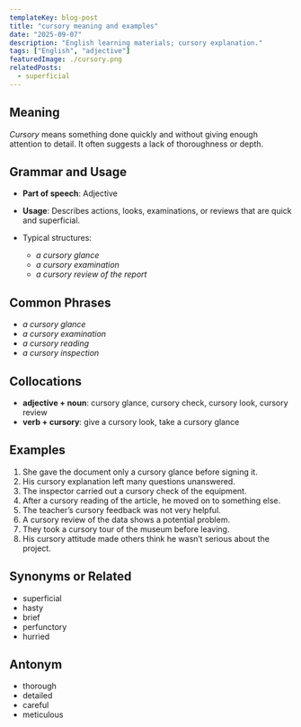 ```yaml
---
templateKey: blog-post
title: "cursory meaning and examples"
date: "2025-09-07"
description: "English learning materials; cursory explanation."
tags: ["English", "adjective"]
featuredImage: ./cursory.png
relatedPosts:
  - superficial
---
```


## Meaning

_Cursory_ means something done quickly and without giving enough attention to detail. It often suggests a lack of thoroughness or depth.

## Grammar and Usage

- **Part of speech**: Adjective
- **Usage**: Describes actions, looks, examinations, or reviews that are quick and superficial.
- Typical structures:

  - _a cursory glance_
  - _a cursory examination_
  - _a cursory review of the report_

## Common Phrases

- _a cursory glance_
- _a cursory examination_
- _a cursory reading_
- _a cursory inspection_

## Collocations

- **adjective + noun**: cursory glance, cursory check, cursory look, cursory review
- **verb + cursory**: give a cursory look, take a cursory glance

## Examples

1. She gave the document only a cursory glance before signing it.
2. His cursory explanation left many questions unanswered.
3. The inspector carried out a cursory check of the equipment.
4. After a cursory reading of the article, he moved on to something else.
5. The teacher’s cursory feedback was not very helpful.
6. A cursory review of the data shows a potential problem.
7. They took a cursory tour of the museum before leaving.
8. His cursory attitude made others think he wasn’t serious about the project.

## Synonyms or Related

- superficial
- hasty
- brief
- perfunctory
- hurried

## Antonym

- thorough
- detailed
- careful
- meticulous
